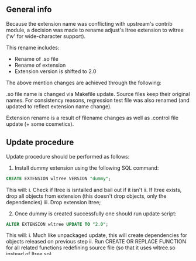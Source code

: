 ## General info
Because the extension name was conflicting with upstream's contrib module, a decision was made to rename adjust's ltree extension to wltree ('w' for wide-character support).

This rename includes:
- Rename of .so file
- Rename of extension
- Extension version is shifted to 2.0

The above mention changes are achieved through the following:

.so file name is changed via Makefile update. Source files keep their original names.
For consistency reasons, regression test file was also renamed (and updated to reflect extension name change).

Extension rename is a result of filename changes as well as .control file update (+ some cosmetics).

## Update procedure
Update procedure should be performed as follows:
1. Install dummy extension using the following SQL command:
```SQL
CREATE EXTENSION wltree VERSION "dummy";
```
This will:
i. Check if ltree is isntalled and bail out if it isn't
ii. If ltree exists, drop all objects from extension (this doesn't drop objects, only the dependencies)
iii. Drop extension ltree;

2. Once dummy is created successfully one should run update script:
```SQL
ALTER EXTENSION wltree UPDATE TO "2.0";
```
This will:
i. Much like unpackaged update, this will create dependencies for objects released on previous step
ii. Run CREATE OR REPLACE FUNCTION for all related functions redefining source file (so that it uses wltree.so instead of ltree.so)

This last step is safe in production (from locking point of view) since function signature doesn't change thus there are no locks.


## Precautions

There've been a few cases where above information was not enough to deal with consequences of the rename. Those will be listed below and will be expanded as the time goes (or hopefully, not)


### postgres_fdw

Keep in mind that `postgres_fdw` depends on extension names to determine a set of functions and operators it can push down to the source server. This means that when upgrading from `ltree` to `wltree` one needs to run `ALTER SERVER` command on all instances using updated database as a foreign server. For further info check the documentation for `ALTER SERVER`.

### Binary mismatch

Sometimes one will run into a situation when after a minor upgrade a set of binaries and other extension files for unupgraded `adjust/ltree`  were replaces with `contrib/ltree`. This leads to a weird situation: pg_catalog thinks it is dealing with `adjust/ltree`, whereas all functions are actually from `contrib/ltree`. As a result a normal upgrade path would not work, because it performs an explicit check if `select nlevel('a.b')=2` which is true for `contrib/ltree` binaries.

This can be fixed by dropping the extension and creating a proper one, but this can be difficult, because dropping an extenion will cascade on the `ltree` data type and thus on the tables having that data type.

If one is lucky and the said table is a foreign table then as a solution one should do as follows:

```SQL
begin;
-- for all tables with `ltree` columns
alter foreign table myforeigntable alter myltreecol type to text;

drop extension ltree;

create extension wltree;

alter server myserver options (set extensions 'wltree, ....');

commit;
```

To check if the upgrade worked properly do as follows:

```sql
explain (verbose) select * from myforeigntable where myltreecol = 'whatever';
```

If the `remote sql` has the qual from original query, then everything is working properly.
